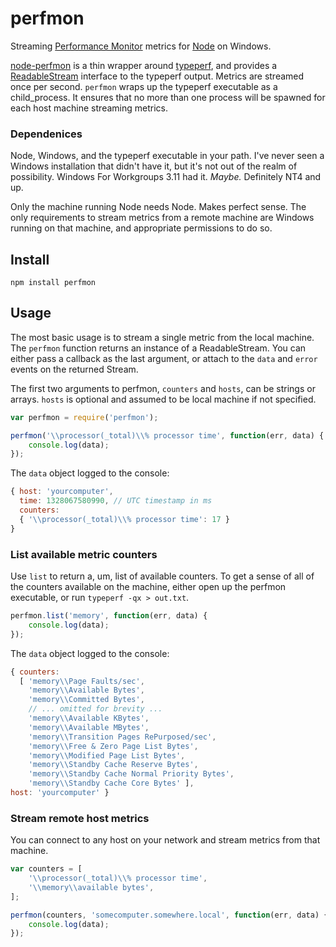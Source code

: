 # perfmon

Streaming [Performance Monitor](http://technet.microsoft.com/en-us/library/cc749249.aspx) metrics for [Node](http://nodejs.org) on Windows.

[node-perfmon](http://markitondemand.github.com/node-perfmon) is a thin wrapper around [typeperf](http://technet.microsoft.com/en-us/library/bb490960.aspx), and provides a [ReadableStream](http://nodejs.org/docs/latest/api/streams.html#readable_Stream) interface to the typeperf output.  Metrics are streamed once per second.  `perfmon` wraps up the typeperf executable as a child_process. It ensures that no more than one process will be spawned for each host machine streaming metrics.

### Dependenices

Node, Windows, and the typeperf executable in your path.  I've never seen a Windows installation that didn't have it, but it's not out of the realm of possibility.  Windows For Workgroups 3.11 had it. _Maybe._ Definitely NT4 and up.

Only the machine running Node needs Node. Makes perfect sense.  The only requirements to stream metrics from a remote machine are Windows running on that machine, and appropriate permissions to do so.

## Install

	npm install perfmon

## Usage

The most basic usage is to stream a single metric from the local machine.  The `perfmon` function returns an instance of a ReadableStream.  You can either pass a callback as the last argument, or attach to the `data` and `error` events on the returned Stream.

The first two arguments to perfmon, `counters` and `hosts`, can be strings or arrays.  `hosts` is optional and assumed to be local machine if not specified.

```javascript
var perfmon = require('perfmon');

perfmon('\\processor(_total)\\% processor time', function(err, data) {
	console.log(data);
});
```

The `data` object logged to the console:

```javascript
{ host: 'yourcomputer',
  time: 1328067580990, // UTC timestamp in ms
  counters:
  { '\\processor(_total)\\% processor time': 17 }
}
```

### List available metric counters

Use `list` to return a, um, list of available counters.  To get a sense of all of the counters available on the machine, either open up the perfmon executable, or run `typeperf -qx > out.txt`.

```javascript
perfmon.list('memory', function(err, data) {
	console.log(data);
});
```

The `data` object logged to the console:

```javascript
{ counters:
  [ 'memory\\Page Faults/sec',
    'memory\\Available Bytes',
    'memory\\Committed Bytes',
    // ... omitted for brevity ...
    'memory\\Available KBytes',
    'memory\\Available MBytes',
    'memory\\Transition Pages RePurposed/sec',
    'memory\\Free & Zero Page List Bytes',
    'memory\\Modified Page List Bytes',
    'memory\\Standby Cache Reserve Bytes',
    'memory\\Standby Cache Normal Priority Bytes',
    'memory\\Standby Cache Core Bytes' ],
host: 'yourcomputer' }
```

### Stream remote host metrics

You can connect to any host on your network and stream metrics from that machine. 

```javascript
var counters = [
	'\\processor(_total)\\% processor time',
	'\\memory\\available bytes',
];

perfmon(counters, 'somecomputer.somewhere.local', function(err, data) {
	console.log(data);
});
```